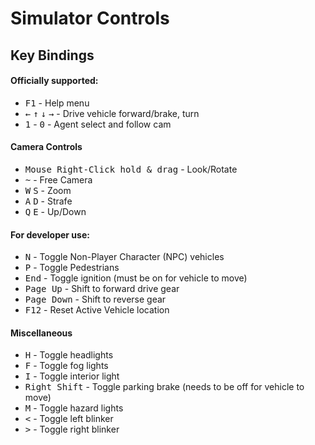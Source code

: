 # Simulator Controls

## Key Bindings

#### Officially supported:

- <kbd>F1</kbd> - Help menu
- <kbd>&larr;</kbd> <kbd>&uarr;</kbd> <kbd>&darr;</kbd> <kbd>&rarr;</kbd> - Drive vehicle forward/brake, turn
- <kbd>1</kbd> - <kbd>0</kbd> - Agent select and follow cam

#### Camera Controls

- <kbd>Mouse Right-Click hold & drag</kbd> - Look/Rotate
- <kbd>~</kbd> - Free Camera
- <kbd>W</kbd> <kbd>S</kbd> - Zoom
- <kbd>A</kbd> <kbd>D</kbd> - Strafe
- <kbd>Q</kbd> <kbd>E</kbd> - Up/Down



#### For developer use:

- <kbd>N</kbd> - Toggle Non-Player Character (NPC) vehicles
- <kbd>P</kbd> - Toggle Pedestrians
- <kbd>End</kbd> - Toggle ignition (must be on for vehicle to move)
- <kbd>Page Up</kbd> - Shift to forward drive gear
- <kbd>Page Down</kbd> - Shift to reverse gear
- <kbd>F12</kbd> - Reset Active Vehicle location


#### Miscellaneous

- <kbd>H</kbd> - Toggle headlights
- <kbd>F</kbd> - Toggle fog lights
- <kbd>I</kbd> - Toggle interior light
- <kbd>Right Shift</kbd> - Toggle parking brake (needs to be off for vehicle to move)
- <kbd>M</kbd> - Toggle hazard lights
- <kbd><</kbd> - Toggle left blinker
- <kbd>></kbd> - Toggle right blinker
